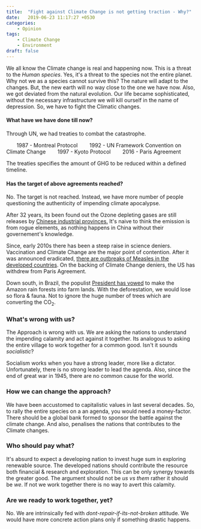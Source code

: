 ```yaml
---
title:  "Fight against Climate Change is not getting traction - Why?"
date:   2019-06-23 11:17:27 +0530
categories:
    - Opinion
tags:
    - Climate Change
    - Environment
draft: false
---
```


We all know the Climate change is real and happening now. This is a threat to the *Human species*. Yes, it's a threat to the species not the entire planet. Why not we as a species cannot survive this? The nature will adapt to the changes. But, the new earth will no way close to the one we have now. Also, we got deviated from the natural evolution. Our life became sophisticated, without the necessary infrastructure we will kill ourself in the name of depression. So, we have to fight the Climatic changes.

#### What have we have done till now?
Through UN, we had treaties to combat the catastrophe.

&nbsp;&nbsp;&nbsp;&nbsp;&nbsp;&nbsp; 1987 - Montreal Protocol
&nbsp;&nbsp;&nbsp;&nbsp;&nbsp;&nbsp; 1992 - UN Framework Convention on Climate Change
&nbsp;&nbsp;&nbsp;&nbsp;&nbsp;&nbsp; 1997 - Kyoto Protocol
&nbsp;&nbsp;&nbsp;&nbsp;&nbsp;&nbsp; 2016 - Paris Agreement

The treaties specifies the amount of GHG to be reduced within a defined timeline.

#### Has the target of above agreements reached?
No. The target is not reached. Instead, we have more number of people questioning the authenticity of impending climate apocalypse.

After 32 years, its been found out the Ozone depleting gases are still releases by [Chinese industrial provinces.](https://www.nytimes.com/2019/05/22/climate/china-cfcs-banned-chemicals-ozone.html) It's naive to think the emission is from rogue elements, as nothing happens in China without their governement's knowledge.

Since, early 2010s there has been a steep raise in science deniers. Vaccination and Climate Change are the major point of contention. After it was announced eradicated, [there are outbreaks of Measles in the developed countries](https://www.vox.com/2019/1/27/18199514/measles-outbreak-2018-clark-county-washington). On the backing of Climate Change deniers, the US has withdrew from Paris Agreement.

Down south, in Brazil, the populist [President has vowed](https://news.mb.com.ph/2019/06/22/brazils-bolsonaro-says-he-has-authority-to-demarcate-land/) to make the Amazon rain forests into farm lands. With the deforestation, we would lose so flora & fauna. Not to ignore the huge number of trees which are converting the CO<sub>2</sub>.


### What's wrong with us?
The Approach is wrong with us.
We are asking the nations to understand the impending calamity and act against it together. Its analogous to asking the entire village to work together for a common good. Isn't it sounds *socialistic*?


Socialism works when you have a strong leader, more like a dictator. Unfortunately, there is no strong leader to lead the agenda. Also, since the end of great war in 1945, there are no common cause for the world.

### How we can change the approach?

We have been accustomed to capitalistic values in last several decades. So, to rally the entire species on a an agenda, you would need a money-factor.
There should be a global bank formed to sponsor the battle against the climate change. And also, penalises the nations that contributes to the Climate changes.


### Who should pay what?

It's absurd to expect a developing nation to invest huge sum in exploring renewable source. The developed nations should contribute the resource both financial & research and exploration. This can be only synergy towards the greater good. The argument should not be *us vs them* rather it should be *we*. If not we work together there is no way to avert this calamity.


### Are we ready to work together, yet?
No. We are intrinsically fed with *dont-repair-if-its-not-broken* attitude. We would have more concrete action plans only if something drastic happens.
